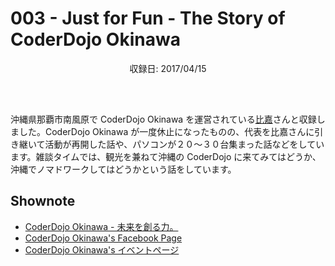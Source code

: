 # 003 - Just for Fun - The Story of CoderDojo Okinawa
<div style="text-align: center; padding-bottom: 30px;">収録日: 2017/04/15</div><br>

沖縄県那覇市南風原で CoderDojo Okinawa を運営されている[比嘉](https://www.facebook.com/tomoakihjiji)さんと収録しました。CoderDojo Okinawa が一度休止になったものの、代表を比嘉さんに引き継いて活動が再開した話や、パソコンが２０〜３０台集まった話などをしています。雑談タイムでは、観光を兼ねて沖縄の CoderDojo に来てみてはどうか、沖縄でノマドワークしてはどうかという話をしています。

## Shownote

- [CoderDojo Okinawa - 未来を創る力。](http://okinawa.coderdojo.jp/)
- [CoderDojo Okinawa's Facebook Page](https://www.facebook.com/coderdojo.okinawa/)
- [CoderDojo Okinawa's イベントページ](https://coderdojookinawa.doorkeeper.jp/)
